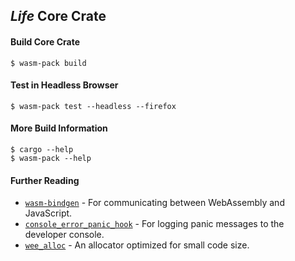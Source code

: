 ## _Life_ Core Crate
[wasm-bindgen]:https://github.com/rustwasm/wasm-bindgen
[console_error_panic_hook]:https://github.com/rustwasm/console_error_panic_hook
[wee_alloc]:https://github.com/rustwasm/wee_alloc
#### Build Core Crate
```
$ wasm-pack build
```
#### Test in Headless Browser
```
$ wasm-pack test --headless --firefox
```
#### More Build Information
```
$ cargo --help
$ wasm-pack --help
```
#### Further Reading
- [`wasm-bindgen`][wasm-bindgen] - For communicating between WebAssembly and JavaScript.
- [`console_error_panic_hook`][console_error_panic_hook] - For logging panic messages to the developer console.
- [`wee_alloc`][wee_alloc] - An allocator optimized for small code size.
